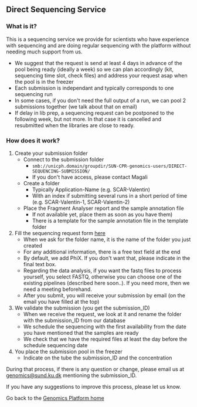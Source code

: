 ## Direct Sequencing Service

### What is it?
This is a sequencing service we provide for scientists who have experience with sequencing and are doing regular sequencing with the platform without needing much support from us.

* We suggest that the request is send at least 4 days in advance of the pool being ready (ideally a week) so we can plan accordingly (kit, sequencing time slot, check files) and address your request asap when the pool is in the freezer
* Each submission is independant and typically corresponds to one sequencing run
* In some cases, if you don't need the full output of a run, we can pool 2 submissions together (we talk about that on email)
* If delay in lib prep, a sequencing request can be postponed to the following week, but not more. In that case it is cancelled and resubmitted when the libraries are close to ready.

### How does it work?

1. Create your submission folder
     * Connect to the submission folder 
       * `smb://unicph.domain/groupdir/SUN-CPR-genomics-users/DIRECT-SEQUENCING-SUBMISSION/`
       * If you don't have access, please contact Magali
     * Create a folder
       * Typically Application-Name (e.g. SCAR-Valentin) 
       * With an index if submitting several runs in a short period of time (e.g. SCAR-Valentin-1, SCAR-Valentin-2)
     * Place the Fragment Analyser report and the sample annotation file
        * If not available yet, place them as soon as you have them)
        * There is a template for the sample annotation file in the template folder
2. Fill the sequencing request form [here](https://docs.google.com/forms/d/e/1FAIpQLSeSqTGVYCL0nbWNZZjvitcQ5drs0SUI86V3coCqVx7pSmD0FA/viewform)
     * When we ask for the folder name, it is the name of the folder you just created
     * For any additional information, there is a free text field at the end
     * By default, we add PhiX. If you don't want that, please indicate in the final text box.
     * Regarding the data analysis, if you want the fastq files to process yourself, you select FASTQ, otherwise you can choose one of the existing pipelines (described here soon..). If you need more, then we need a meeting beforehand.
     * After you submit, you will receive your submission by email (on the email you have filled at the top)
3. We validate the submission (you get the submission_ID)
     * When we receive the request, we look at it and rename the folder with the submission_ID from our database
     * We schedule the sequencing with the first availability from the date you have mentioned that the samples are ready
     * We check that we have the required files at least the day before the schedule sequencing date
4. You place the submission pool in the freezer
     * Indicate on the tube the submission_ID and the concentration

During that process, if there is any question or change, please email us at genomics@sund.ku.dk mentioning the submission_ID.

If you have any suggestions to improve this process, please let us know.
 
Go back to the [Genomics Platform home](https://danstemgenomics.github.io)
